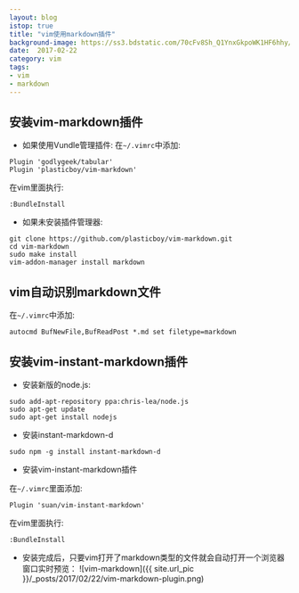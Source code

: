 ```yaml
---
layout: blog
istop: true
title: "vim使用markdown插件"
background-image: https://ss3.bdstatic.com/70cFv8Sh_Q1YnxGkpoWK1HF6hhy/it/u=1721479013,1353137248&fm=27&gp=0.jpg
date:  2017-02-22
category: vim
tags:
- vim
- markdown
---
```


## 安装vim-markdown插件
* 如果使用Vundle管理插件:
在`~/.vimrc`中添加:

```
Plugin 'godlygeek/tabular'
Plugin 'plasticboy/vim-markdown'
```
在vim里面执行:

`:BundleInstall`
* 如果未安装插件管理器:

```
git clone https://github.com/plasticboy/vim-markdown.git
cd vim-markdown
sudo make install
vim-addon-manager install markdown
```

## vim自动识别markdown文件
在`~/.vimrc`中添加:

`autocmd BufNewFile,BufReadPost *.md set filetype=markdown`

## 安装vim-instant-markdown插件

* 安装新版的node.js:

```
sudo add-apt-repository ppa:chris-lea/node.js
sudo apt-get update
sudo apt-get install nodejs
```

* 安装instant-markdown-d

`sudo npm -g install instant-markdown-d`

* 安装vim-instant-markdown插件

在`~/.vimrc`里面添加:

`Plugin 'suan/vim-instant-markdown'`

在vim里面执行:

`:BundleInstall`

* 安装完成后，只要vim打开了markdown类型的文件就会自动打开一个浏览器窗口实时预览：
![vim-markdown]({{ site.url_pic }}/_posts/2017/02/22/vim-markdown-plugin.png)
